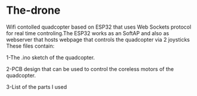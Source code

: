 # The-drone
Wifi contolled quadcopter based on ESP32 that uses Web Sockets protocol for real time controling.The ESP32 works as an SoftAP and also as webserver that hosts webpage that
controls the quadcopter via 2 joysticks
These files contain:

1-The .ino sketch of the quadcopter. 

2-PCB design that can be used to control the coreless motors of the quadcopter.

3-List of the parts I used
